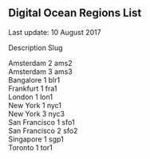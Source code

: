 ## Digital Ocean Regions List

Last update: 10 August 2017

Description                    Slug

Amsterdam 2                    ams2        
Amsterdam 3                    ams3        
Bangalore 1                    blr1        
Frankfurt 1                    fra1        
London 1                       lon1        
New York 1                     nyc1        
New York 3                     nyc3        
San Francisco 1                sfo1        
San Francisco 2                sfo2        
Singapore 1                    sgp1        
Toronto 1                      tor1